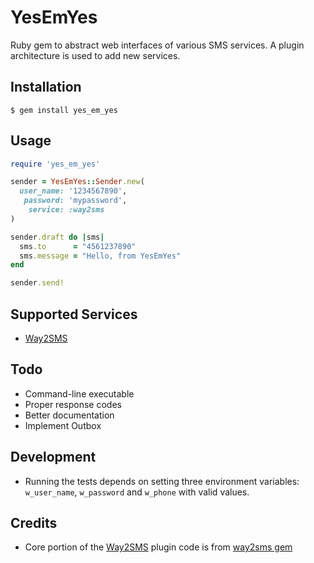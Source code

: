 # YesEmYes

Ruby gem to abstract web interfaces of various SMS services. A plugin architecture is used to add new services.

## Installation

    $ gem install yes_em_yes

## Usage

``` ruby
require 'yes_em_yes'

sender = YesEmYes::Sender.new(
  user_name: '1234567890',
   password: 'mypassword',
    service: :way2sms
)

sender.draft do |sms|
  sms.to      = "4561237890"
  sms.message = "Hello, from YesEmYes"
end

sender.send!
```

## Supported Services

* [Way2SMS][w]


## Todo

* Command-line executable
* Proper response codes
* Better documentation
* Implement Outbox

## Development

* Running the tests depends on setting three environment variables: `w_user_name`, `w_password` and `w_phone` with valid values.

## Credits

* Core portion of the [Way2SMS][w] plugin code is from [way2sms gem][wg]

[w]: http://way2sms.com
[wg]: https://github.com/nandaceg007/way2sms
